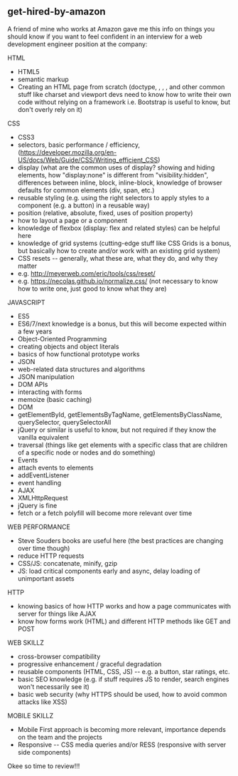 ## get-hired-by-amazon

A friend of mine who works at Amazon gave me this info on things you should know if you want to feel confident in an interview for a web development engineer position at the company:

HTML
- HTML5
- semantic markup
- Creating an HTML page from scratch (doctype, <html>, <head>, <body>, and other common stuff like charset and viewport devs need to know how to write their own code without relying on a framework i.e. Bootstrap is useful to know, but don't overly rely on it)

CSS
- CSS3
- selectors, basic performance / efficiency, (https://developer.mozilla.org/en-US/docs/Web/Guide/CSS/Writing_efficient_CSS)
- display (what are the common uses of display? showing and hiding elements, how "display:none" is different from "visibility:hidden", differences between inline, block, inline-block, knowledge of browser defaults for common elements (div, span, etc.)
- reusable styling (e.g. using the right selectors to apply styles to a component (e.g. a button) in a reusable way)
- position (relative, absolute, fixed, uses of position property)
- how to layout a page or a component
- knowledge of flexbox (display: flex and related styles) can be helpful here
- knowledge of grid systems (cutting-edge stuff like CSS Grids is a bonus, but basically how to create and/or work with an existing grid system)
- CSS resets -- generally, what these are, what they do, and why they matter
- e.g. http://meyerweb.com/eric/tools/css/reset/
- e.g.  https://necolas.github.io/normalize.css/ (not necessary to know how to write one, just good to know what they are)
 
JAVASCRIPT
- ES5
- ES6/7/next knowledge is a bonus, but this will become expected within a few years
- Object-Oriented Programming
- creating objects and object literals
- basics of how functional prototype works
- JSON
- web-related data structures and algorithms
- JSON manipulation
- DOM APIs
- interacting with forms
- memoize (basic caching)
- DOM
- getElementById, getElementsByTagName, getElementsByClassName, querySelector, querySelectorAll
- jQuery or similar is useful to know, but not required if they know the vanilla equivalent
- traversal (things like get elements with a specific class that are children of a specific node or nodes and do something)
- Events
- attach events to elements
- addEventListener
- event handling
- AJAX
- XMLHttpRequest
- jQuery is fine
- fetch or a fetch polyfill will become more relevant over time
 
WEB PERFORMANCE
- Steve Souders books are useful here (the best practices are changing over time though)
- reduce HTTP requests
- CSS/JS: concatenate, minify, gzip
- JS: load critical components early and async, delay loading of unimportant assets
 
HTTP
- knowing basics of how HTTP works and how a page communicates with server for things like AJAX
- know how forms work (HTML) and different HTTP methods like GET and POST
 
WEB SKILLZ
- cross-browser compatibility
- progressive enhancement / graceful degradation
- reusable components (HTML, CSS, JS) -- e.g. a button, star ratings, etc.
- basic SEO knowledge (e.g. if stuff requires JS to render, search engines won't necessarily see it)
- basic web security (why HTTPS should be used, how to avoid common attacks like XSS)
 
MOBILE SKILLZ
- Mobile First approach is becoming more relevant, importance depends on the team and the projects
- Responsive -- CSS media queries and/or RESS (responsive with server side components)

Okee so time to review!!!
